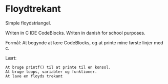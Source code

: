 # Floydtrekant
Simple floydstriangel.

Writen in C IDE CodeBlocks.
Writen in danish for school purposes.


Formål:
	At begynde at lære CodeBlocks, og at printe mine 
	første linjer med c.

Lært:

	At bruge printf() til at printe til en konsol.
	At bruge loops, variabler og funktioner.
	At lave en floyds trekant
  
